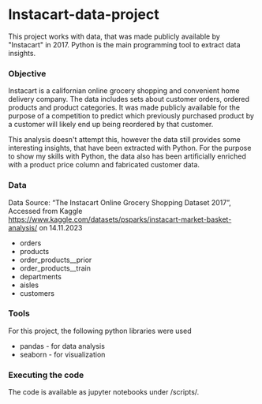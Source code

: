 # Instacart-data-project
This project works with data, that was made publicly available by "Instacart" in 2017. Python is the main programming tool to extract data insights.

### Objective

Instacart is a californian online grocery shopping and convenient home delivery company. The data includes sets about customer orders, ordered products and product categories.
It was made publicly available for the purpose of a competition to predict which previously purchased product by a customer will likely end up being reordered by that customer.

This analysis doesn't attempt this, however the data still provides some interesting insights, that have been extracted with Python.
For the purpose to show my skills with Python, the data also has been artificially enriched with a product price column and fabricated customer data.

### Data
Data Source: “The Instacart Online Grocery Shopping Dataset 2017”, Accessed from Kaggle https://www.kaggle.com/datasets/psparks/instacart-market-basket-analysis/ on 14.11.2023

+ orders
+ products
+ order_products__prior
+ order_products__train
+ departments
+ aisles
+ customers

### Tools

For this project, the following python libraries were used
+ pandas - for data analysis
+ seaborn - for visualization

### Executing the code

The code is available as jupyter notebooks under /scripts/.
